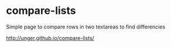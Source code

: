 compare-lists
=============

Simple page to compare rows in two textareas to find differencies

http://unger.github.io/compare-lists/

